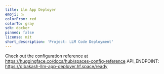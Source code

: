 ```yaml
---
title: Llm App Deployer
emoji: 📉
colorFrom: red
colorTo: gray
sdk: docker
pinned: false
license: mit
short_description: 'Project: LLM Code Deployment'
---
```


Check out the configuration reference at https://huggingface.co/docs/hub/spaces-config-reference
API_ENDPOINT: https://dibakash-llm-app-deployer.hf.space/ready